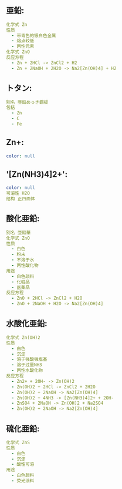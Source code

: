 ## 亜鉛:

```yaml
化学式 Zn
性质
  - 带青色的银白色金属
  - 熔点较低
  - 两性元素
化学式 ZnO
反应方程
  - Zn + 2HCl -> ZnCl2 + H2
  - Zn + 2NaOH + 2H2O -> Na2[Zn(OH)4] + H2

```

## トタン:

```yaml
别名 亜鉛めっき鋼板
包括
  - Zn
  - C
  - Fe

```

## Zn+:

```yaml
color: null

```

## '[Zn(NH3)4]2+':

```yaml
color: null
可溶性 H2O
结构 正四面体

```

## 酸化亜鉛:

```yaml
别名 亜鉛華
化学式 ZnO
性质
  - 白色
  - 粉末
  - 不溶于水
  - 两性酸化物
用途
  - 白色颜料
  - 化粧品
  - 医薬品
反应方程
  - ZnO + 2HCl -> ZnCl2 + H2O
  - ZnO + 2NaOH + H2O -> Na2[Zn(OH)4]

```

## 水酸化亜鉛:

```yaml
化学式 Zn(OH)2
性质
  - 白色
  - 沉淀
  - 溶于强酸强塩基
  - 溶于过量NH3
  - 两性水酸化物
反应方程
  - Zn2+ + 2OH- -> Zn(OH)2
  - Zn(OH)2 + 2HCl -> ZnCl2 + 2H2O
  - Zn(OH)2 + 2NaOH -> Na2[Zn(OH)4]
  - Zn(OH)2 + 4NH3 -> [Zn(NH3)4]2+ + 2OH-
  - ZnSO4 + 2NaOH -> Zn(OH)2 + Na2SO4
  - Zn(OH)2 + 2NaOH -> Na2[Zn(OH)4]

```

## 硫化亜鉛:

```yaml
化学式 ZnS
性质
  - 白色
  - 沉淀
  - 酸性可溶
用途
  - 白色颜料
  - 荧光涂料
```
